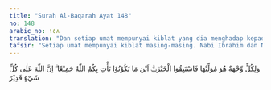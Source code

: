 ```yaml
---
title: "Surah Al-Baqarah Ayat 148"
no: 148
arabic_no: ١٤٨
translation: "Dan setiap umat mempunyai kiblat yang dia menghadap kepadanya. Maka berlomba-lombalah kamu dalam kebaikan. Di mana saja kamu berada, pasti Allah akan mengumpulkan kamu semuanya. Sungguh, Allah Mahakuasa atas segala sesuatu."
tafsir: "Setiap umat mempunyai kiblat masing-masing. Nabi Ibrahim dan Nabi Ismail a.s, menghadap ke Ka'bah. Bani Israil menghadap ke Baitulmakdis dan orang Nasrani menghadap ke timur, yang prinsip ialah beriman kepada Allah dan mematuhi segala perintah-Nya. Karena Allah telah memerintahkan agar kaum Muslimin menghadap ke Ka'bah dalam salat, maka fitnah dan cemoohan dari orang yang ingkar itu tidak perlu dilayani, tetapi hendaklah kaum Muslimin bekerja dengan giat, beramal, bertobat dan berlomba membuat kebajikan. Allah nanti akan menghimpun umat manusia untuk menghitung serta membalas segala amal perbuatannya, dan Allah Mahakuasa atas segala sesuatu; tidak ada yang dapat melemahkan-Nya untuk mengumpulkan semua manusia pada hari pembalasan."
---
```

وَلِكُلٍّ وِّجْهَةٌ هُوَ مُوَلِّيْهَا فَاسْتَبِقُوا الْخَيْرٰتِۗ اَيْنَ مَا تَكُوْنُوْا يَأْتِ بِكُمُ اللّٰهُ جَمِيْعًا ۗ اِنَّ اللّٰهَ عَلٰى كُلِّ شَيْءٍ قَدِيْرٌ 